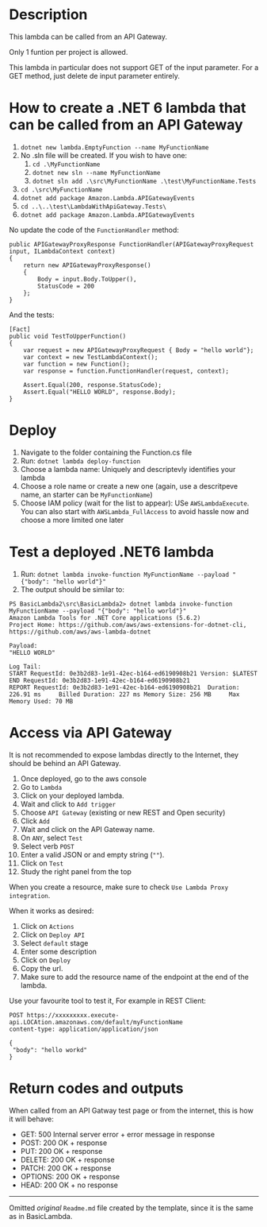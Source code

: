 # Description
This lambda can be called from an API Gateway.

Only 1 funtion per project is allowed.

This lambda in particular does not support GET of the input parameter. For a GET method, just delete de input parameter entirely.

# How to create a .NET 6 lambda that can be called from an API Gateway
1. ```dotnet new lambda.EmptyFunction --name MyFunctionName```
2. No .sln file will be created. If you wish to have one:
   1. ```cd .\MyFunctionName```
   2. ```dotnet new sln --name MyFunctionName```
   3. ```dotnet sln add .\src\MyFunctionName .\test\MyFunctionName.Tests```
3. ```cd .\src\MyFunctionName```
4. ```dotnet add package Amazon.Lambda.APIGatewayEvents```
5. ```cd ..\..\test\LambdaWithApiGateway.Tests\```
6. ```dotnet add package Amazon.Lambda.APIGatewayEvents```

No update the code of the ```FunctionHandler``` method:
```
public APIGatewayProxyResponse FunctionHandler(APIGatewayProxyRequest input, ILambdaContext context)
{
    return new APIGatewayProxyResponse()
    {
        Body = input.Body.ToUpper(),
        StatusCode = 200
    };
}
```

And the tests:
```
[Fact]
public void TestToUpperFunction()
{
    var request = new APIGatewayProxyRequest { Body = "hello world"};
    var context = new TestLambdaContext();
    var function = new Function(); 
    var response = function.FunctionHandler(request, context);

    Assert.Equal(200, response.StatusCode);
    Assert.Equal("HELLO WORLD", response.Body);
}
```

# Deploy
1. Navigate to the folder containing the Function.cs file
2. Run: ```dotnet lambda deploy-function```
3. Choose a lambda name: Uniquely and descriptevly identifies your lambda
4. Choose a role name or create a new one (again, use a descritpeve name, an starter can be ```MyFunctionName```)
5. Choose IAM policy (wait for the list to appear): USe ```AWSLambdaExecute```. You can also start with ```AWSLambda_FullAccess``` to avoid hassle now and choose a more limited one later

# Test a deployed .NET6 lambda
1. Run: ```dotnet lambda invoke-function MyFunctionName --payload "{"body": "hello world"}"```
2. The output should be similar to:
```
PS BasicLambda2\src\BasicLambda2> dotnet lambda invoke-function MyFunctionName --payload "{"body": "hello world"}"
Amazon Lambda Tools for .NET Core applications (5.6.2)
Project Home: https://github.com/aws/aws-extensions-for-dotnet-cli, https://github.com/aws/aws-lambda-dotnet

Payload:
"HELLO WORLD"

Log Tail:
START RequestId: 0e3b2d83-1e91-42ec-b164-ed6190908b21 Version: $LATEST
END RequestId: 0e3b2d83-1e91-42ec-b164-ed6190908b21
REPORT RequestId: 0e3b2d83-1e91-42ec-b164-ed6190908b21  Duration: 226.91 ms     Billed Duration: 227 ms Memory Size: 256 MB     Max Memory Used: 70 MB
```

# Access via API Gateway
It is not recommended to expose lambdas directly to the Internet, they should be behind an API Gateway.

1. Once deployed, go to the aws console
2. Go to ```Lambda```
3. Click on your deployed lambda.
4. Wait and click to ```Add trigger```
5. Choose ```API Gateway``` (existing or new REST and Open security)
6. Click ```Add```
7. Wait and click on the API Gateway name.
8. On ```ANY```, select ```Test```
9. Select verb ```POST```
10. Enter a valid JSON or and empty string (```""```).
11. Click on ```Test```
12. Study the right panel from the top

When you create a resource, make sure to check ```Use Lambda Proxy integration```.

When it works as desired:
1. Click on ```Actions```
2. Click on ```Deploy API```
3. Select ```default``` stage
4. Enter some description
5. Click on ```Deploy```
6. Copy the url.
7. Make sure to add the resource name of the endpoint at the end of the lambda.

Use your favourite tool to test it, For example in REST Client:
```
POST https://xxxxxxxxx.execute-api.LOCAtion.amazonaws.com/default/myFunctionName
content-type: application/application/json

{
 "body": "hello workd"
}
```

# Return codes and outputs

When called from an API Gatway test page or from the internet, this is how it will behave:

- GET: 500 Internal server error + error message in response
- POST: 200 OK + response
- PUT: 200 OK + response
- DELETE: 200 OK + response
- PATCH: 200 OK + response
- OPTIONS: 200 OK + response
- HEAD: 200 OK + no response


---

Omitted *original* ```Readme.md``` file created by the template, since it is the same as in BasicLambda.